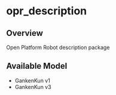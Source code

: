 # opr_description

## Overview
Open Platform Robot description package

## Available Model
* GankenKun v1
* GankenKun v3
